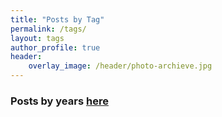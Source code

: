 ```yaml
---
title: "Posts by Tag"
permalink: /tags/
layout: tags
author_profile: true
header:
    overlay_image: /header/photo-archieve.jpg
---
```


### Posts by <strong><i class="fas fa-fw fa-tags" aria-hidden="true"></i>  years [here](/year)